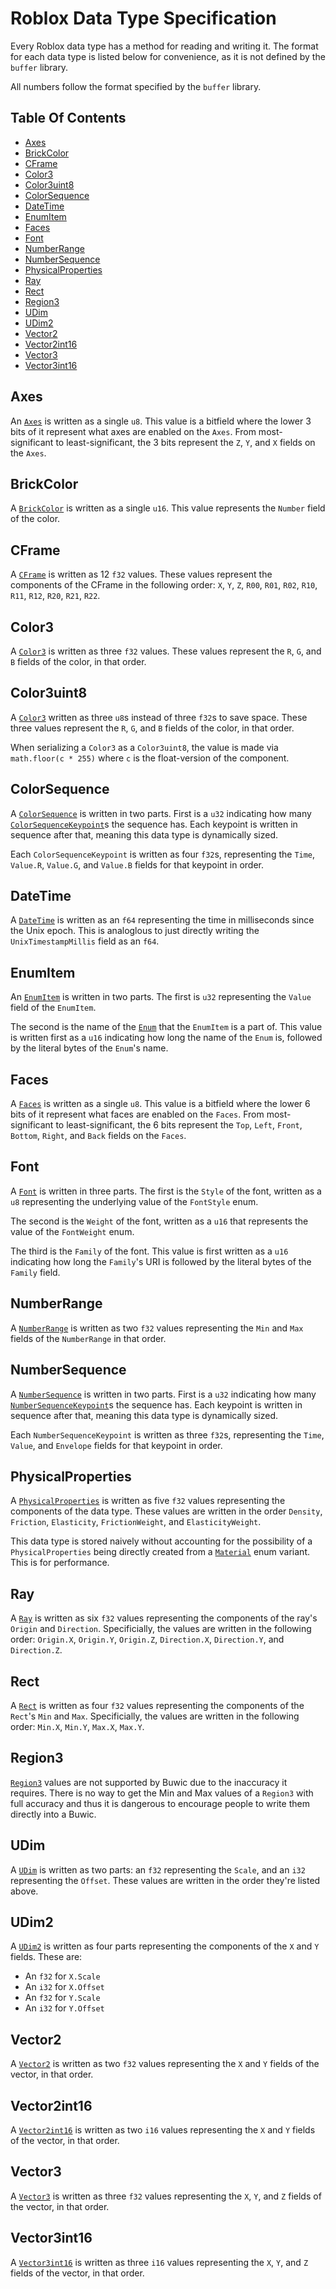 # Roblox Data Type Specification

Every Roblox data type has a method for reading and writing it. The format for each data type is listed below for convenience, as it is not defined by the `buffer` library.

All numbers follow the format specified by the `buffer` library.

## Table Of Contents
- [Axes](#axes)
- [BrickColor](#brickcolor)
- [CFrame](#cframe)
- [Color3](#color3)
- [Color3uint8](#color3uint8)
- [ColorSequence](#colorsequence)
- [DateTime](#datetime)
- [EnumItem](#enumitem)
- [Faces](#faces)
- [Font](#faces)
- [NumberRange](#numberrange)
- [NumberSequence](#numbersequence)
- [PhysicalProperties](#physicalproperties)
- [Ray](#ray)
- [Rect](#rect)
- [Region3](#region3)
- [UDim](#udim)
- [UDim2](#udim2)
- [Vector2](#vector2)
- [Vector2int16](#vector2int16)
- [Vector3](#vector3)
- [Vector3int16](#vector3int16)

## Axes

An [`Axes`][Axes_DT] is written as a single `u8`. This value is a bitfield where the lower 3 bits of it represent what axes are enabled on the `Axes`. From most-significant to least-significant, the 3 bits represent the `Z`, `Y`, and `X` fields on the `Axes`.

## BrickColor

A [`BrickColor`][BrickColor_DT] is written as a single `u16`. This value represents the `Number` field of the color.

## CFrame

A [`CFrame`][CFrame_DT] is written as 12 `f32` values. These values represent the components of the CFrame in the following order: `X`, `Y`, `Z`, `R00`, `R01`, `R02`, `R10`, `R11`, `R12`, `R20`, `R21`, `R22`.

## Color3

A [`Color3`][Color3_DT] is written as three `f32` values. These values represent the `R`, `G`, and `B` fields of the color, in that order.

## Color3uint8

A [`Color3`][Color3_DT] written as three `u8`s instead of three `f32`s to save space. These three values represent the `R`, `G`, and `B` fields of the color, in that order.

When serializing a `Color3` as a `Color3uint8`, the value is made via `math.floor(c * 255)` where `c` is the float-version of the component.

## ColorSequence

A [`ColorSequence`][ColorSequence_DT] is written in two parts. First is a `u32` indicating how many [`ColorSequenceKeypoint`][ColorSequenceKeypoint_DT]s the sequence has. Each keypoint is written in sequence after that, meaning this data type is dynamically sized.

Each `ColorSequenceKeypoint` is written as four `f32`s, representing the `Time`, `Value.R`, `Value.G`, and `Value.B` fields for that keypoint in order.

## DateTime

A [`DateTime`][DateTime_DT] is written as an `f64` representing the time in milliseconds since the Unix epoch. This is analoglous to just directly writing the `UnixTimestampMillis` field as an `f64`.

## EnumItem

An [`EnumItem`][EnumItem_DT] is written in two parts. The first is `u32` representing the `Value` field of the `EnumItem`.

The second is the name of the [`Enum`][Enum_DT] that the `EnumItem` is a part of. This value is written first as a `u16` indicating how long the name of the `Enum` is, followed by the literal bytes of the `Enum`'s name.

## Faces

A [`Faces`][Faces_DT] is written as a single `u8`. This value is a bitfield where the lower 6 bits of it represent what faces are enabled on the `Faces`. From most-significant to least-significant, the 6 bits represent the `Top`, `Left`, `Front`, `Bottom`, `Right`, and `Back` fields on the `Faces`.

## Font

A [`Font`][Font_DT] is written in three parts. The first is the `Style` of the font, written as a `u8` representing the underlying value of the `FontStyle` enum.

The second is the `Weight` of the font, written as a `u16` that represents the value of the `FontWeight` enum.

The third is the `Family` of the font. This value is first written as a `u16` indicating how long the `Family`'s URI is followed by the literal bytes of the `Family` field.

## NumberRange

A [`NumberRange`][NumberRange_DT] is written as two `f32` values representing the `Min` and `Max` fields of the `NumberRange` in that order.

## NumberSequence

A [`NumberSequence`][NumberSequence_DT] is written in two parts. First is a `u32` indicating how many [`NumberSequenceKeypoint`][NumberSequenceKeypoint_DT]s the sequence has. Each keypoint is written in sequence after that, meaning this data type is dynamically sized.

Each `NumberSequenceKeypoint` is written as three `f32`s, representing the `Time`, `Value`, and `Envelope` fields for that keypoint in order.

## PhysicalProperties

A [`PhysicalProperties`][PhysicalProperties_DT] is written as five `f32` values representing the components of the data type. These values are written in the order `Density`, `Friction`, `Elasticity`, `FrictionWeight`, and `ElasticityWeight`.

This data type is stored naively without accounting for the possibility of a `PhysicalProperties` being directly created from a [`Material`][Material_E] enum variant. This is for performance.

## Ray

A [`Ray`][Ray_DT] is written as six `f32` values representing the components of the ray's `Origin` and `Direction`. Specificially, the values are written in the following order: `Origin.X`, `Origin.Y`, `Origin.Z`, `Direction.X`, `Direction.Y`, and `Direction.Z`.

## Rect

A [`Rect`][Rect_DT] is written as four `f32` values representing the components of the `Rect`'s `Min` and `Max`. Specificially, the values are written in the following order: `Min.X`, `Min.Y`, `Max.X`, `Max.Y`.

## Region3

[`Region3`][Region3_DT] values are not supported by Buwic due to the inaccuracy it requires. There is no way to get the Min and Max values of a `Region3` with full accuracy and thus it is dangerous to encourage people to write them directly into a Buwic.

## UDim

A [`UDim`][UDim_DT] is written as two parts: an `f32` representing the `Scale`, and an `i32` representing the `Offset`. These values are written in the order they're listed above.

## UDim2

A [`UDim2`][UDim2_DT] is written as four parts representing the components of the `X` and `Y` fields. These are:
- An `f32` for `X.Scale`
- An `i32` for `X.Offset`
- An `f32` for `Y.Scale`
- An `i32` for `Y.Offset`

## Vector2

A [`Vector2`][Vector2_DT] is written as two `f32` values representing the `X` and `Y` fields of the vector, in that order.

## Vector2int16

A [`Vector2int16`][Vector2int16_DT] is written as two `i16` values representing the `X` and `Y` fields of the vector, in that order.

## Vector3

A [`Vector3`][Vector3_DT] is written as three `f32` values representing the `X`, `Y`, and `Z` fields of the vector, in that order.

## Vector3int16

A [`Vector3int16`][Vector3int16_DT] is written as three `i16` values representing the `X`, `Y`, and `Z` fields of the vector, in that order.

<!-- Link repository -->

[Axes_DT]: https://create.roblox.com/docs/reference/engine/datatypes/Axes
[BrickColor_DT]: https://create.roblox.com/docs/reference/engine/datatypes/BrickColor
[CFrame_DT]: https://create.roblox.com/docs/reference/engine/datatypes/CFrame
[Color3_DT]: https://create.roblox.com/docs/reference/engine/datatypes/Color3
[ColorSequence_DT]: https://create.roblox.com/docs/reference/engine/datatypes/ColorSequence
[ColorSequenceKeypoint_DT]: https://create.roblox.com/docs/reference/engine/datatypes/ColorSequenceKeypoint
[DateTime_DT]: https://create.roblox.com/docs/reference/engine/datatypes/DateTime
[Enum_DT]: https://create.roblox.com/docs/reference/engine/datatypes/Enum
[EnumItem_DT]: https://create.roblox.com/docs/reference/engine/datatypes/EnumItem
[Faces_DT]: https://create.roblox.com/docs/reference/engine/datatypes/Faces
[Font_DT]: https://create.roblox.com/docs/reference/engine/datatypes/Font
[NumberRange_DT]: https://create.roblox.com/docs/reference/engine/datatypes/NumberRange
[NumberSequence_DT]: https://create.roblox.com/docs/reference/engine/datatypes/NumberSequence
[NumberSequenceKeypoint_DT]: https://create.roblox.com/docs/reference/engine/datatypes/NumberSequenceKeypoint
[PhysicalProperties_DT]: https://create.roblox.com/docs/reference/engine/datatypes/PhysicalProperties
[Ray_DT]: https://create.roblox.com/docs/reference/engine/datatypes/Ray
[Rect_DT]: https://create.roblox.com/docs/reference/engine/datatypes/Rect
[Region3_DT]: https://create.roblox.com/docs/reference/engine/datatypes/Region3
[UDim_DT]: https://create.roblox.com/docs/reference/engine/datatypes/UDim
[UDim2_DT]: https://create.roblox.com/docs/reference/engine/datatypes/UDim2
[Vector2_DT]: https://create.roblox.com/docs/reference/engine/datatypes/Vector2
[Vector2int16_DT]: https://create.roblox.com/docs/reference/engine/datatypes/Vector2int16
[Vector3_DT]: https://create.roblox.com/docs/reference/engine/datatypes/Vector3
[Vector3int16_DT]: https://create.roblox.com/docs/reference/engine/datatypes/Vector3int16

[Material_E]: https://create.roblox.com/docs/reference/engine/enums/Material